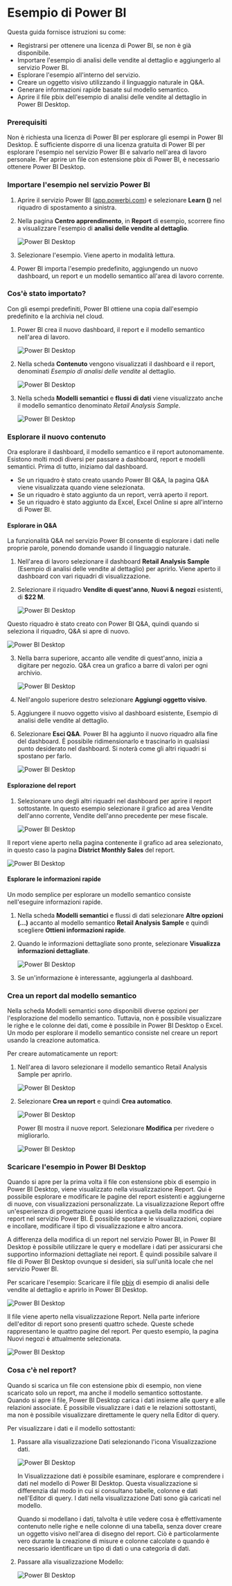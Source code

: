# Esempio di Power BI
Questa guida fornisce istruzioni su come:
- Registrarsi per ottenere una licenza di Power BI, se non è già disponibile.
- Importare l'esempio di analisi delle vendite al dettaglio e aggiungerlo al servizio Power BI.
- Esplorare l'esempio all'interno del servizio.
- Creare un oggetto visivo utilizzando il linguaggio naturale in Q&A.
- Generare informazioni rapide basate sul modello semantico.
- Aprire il file pbix dell'esempio di analisi delle vendite al dettaglio in Power BI Desktop.

### Prerequisiti
Non è richiesta una licenza di Power BI per esplorare gli esempi in Power BI Desktop. È sufficiente disporre di una licenza gratuita di Power BI per esplorare l'esempio nel servizio Power BI e salvarlo nell'area di lavoro personale. Per aprire un file con estensione pbix di Power BI, è necessario ottenere Power BI Desktop.

### Importare l'esempio nel servizio Power BI
1. Aprire il servizio Power BI ([app.powerbi.com](https://app.powerbi.com/)) e selezionare **Learn ()** nel riquadro di spostamento a sinistra.
2. Nella pagina **Centro apprendimento**, in **Report** di esempio, scorrere fino a visualizzare l'esempio di **analisi delle vendite al dettaglio**.

   ![Power BI Desktop](/img/power-platform/exc-bi/bi-73.png)

3. Selezionare l'esempio. Viene aperto in modalità lettura.
4. Power BI importa l'esempio predefinito, aggiungendo un nuovo dashboard, un report e un modello semantico all'area di lavoro corrente.

### Cos'è stato importato?
Con gli esempi predefiniti, Power BI ottiene una copia dall'esempio predefinito e la archivia nel cloud.
1. Power BI crea il nuovo dashboard, il report e il modello semantico nell'area di lavoro.
   
   ![Power BI Desktop](/img/power-platform/exc-bi/bi-74.png)

2. Nella scheda **Contenuto** vengono visualizzati il dashboard e il report, denominati *Esempio di analisi delle vendite* al dettaglio.

   ![Power BI Desktop](/img/power-platform/exc-bi/bi-75.png)

3. Nella scheda **Modelli semantici** e **flussi di dati** viene visualizzato anche il modello semantico denominato *Retail Analysis Sample*.

   ![Power BI Desktop](/img/power-platform/exc-bi/bi-76.png)

### Esplorare il nuovo contenuto
Ora esplorare il dashboard, il modello semantico e il report autonomamente. Esistono molti modi diversi per passare a dashboard, report e modelli semantici. Prima di tutto, iniziamo dal dashboard.
- Se un riquadro è stato creato usando Power BI Q&A, la pagina Q&A viene visualizzata quando viene selezionata.
- Se un riquadro è stato aggiunto da un report, verrà aperto il report.
- Se un riquadro è stato aggiunto da Excel, Excel Online si apre all'interno di Power BI.

#### Esplorare in Q&A
La funzionalità Q&A nel servizio Power BI consente di esplorare i dati nelle proprie parole, ponendo domande usando il linguaggio naturale.

1. Nell'area di lavoro selezionare il dashboard **Retail Analysis Sample** (Esempio di analisi delle vendite al dettaglio) per aprirlo.
   Viene aperto il dashboard con vari riquadri di visualizzazione.
2. Selezionare il riquadro **Vendite di quest'anno**, **Nuovi & negozi** esistenti, di **$22 M**.
   
   ![Power BI Desktop](/img/power-platform/exc-bi/bi-77.png)
   
Questo riquadro è stato creato con Power BI Q&A, quindi quando si seleziona il riquadro, Q&A si apre di nuovo.

   ![Power BI Desktop](/img/power-platform/exc-bi/bi-78.png)

3. Nella barra superiore, accanto alle vendite di quest'anno, inizia a digitare per negozio. Q&A crea un grafico a barre di valori per ogni archivio.

   ![Power BI Desktop](/img/power-platform/exc-bi/bi-79.png)

4. Nell'angolo superiore destro selezionare **Aggiungi oggetto visivo**.
5. Aggiungere il nuovo oggetto visivo al dashboard esistente, Esempio di analisi delle vendite al dettaglio.
6. Selezionare **Esci Q&A**.
   Power BI ha aggiunto il nuovo riquadro alla fine del dashboard. È possibile ridimensionarlo e trascinarlo in qualsiasi punto desiderato nel dashboard. Si noterà come gli altri riquadri si spostano per farlo.

   ![Power BI Desktop](/img/power-platform/exc-bi/bi-80.png)

#### Esplorazione del report
1. Selezionare uno degli altri riquadri nel dashboard per aprire il report sottostante. In questo esempio selezionare il grafico ad area Vendite dell'anno corrente, Vendite dell'anno precedente per mese fiscale.

   ![Power BI Desktop](/img/power-platform/exc-bi/bi-81.png)

Il report viene aperto nella pagina contenente il grafico ad area selezionato, in questo caso la pagina **District Monthly Sales** del report.

   ![Power BI Desktop](/img/power-platform/exc-bi/bi-82.png)

#### Esplorare le informazioni rapide
Un modo semplice per esplorare un modello semantico consiste nell'eseguire informazioni rapide.
1. Nella scheda **Modelli semantici** e flussi di dati selezionare **Altre opzioni (...)** accanto al modello semantico **Retail Analysis Sample** e quindi scegliere **Ottieni informazioni rapide**.
2. Quando le informazioni dettagliate sono pronte, selezionare **Visualizza informazioni dettagliate**.

   ![Power BI Desktop](/img/power-platform/exc-bi/bi-83.png)

3. Se un'informazione è interessante, aggiungerla al dashboard.

### Crea un report dal modello semantico
Nella scheda Modelli semantici sono disponibili diverse opzioni per l'esplorazione del modello semantico. Tuttavia, non è possibile visualizzare le righe e le colonne dei dati, come è possibile in Power BI Desktop o Excel. Un modo per esplorare il modello semantico consiste nel creare un report usando la creazione automatica.

Per creare automaticamente un report:
1. Nell'area di lavoro selezionare il modello semantico Retail Analysis Sample per aprirlo.

   ![Power BI Desktop](/img/power-platform/exc-bi/bi-84.png)

2. Selezionare **Crea un report** e quindi **Crea automatico**.

   ![Power BI Desktop](/img/power-platform/exc-bi/bi-85.png)

   Power BI mostra il nuove report. Selezionare **Modifica** per rivedere o migliorarlo.

   ![Power BI Desktop](/img/power-platform/exc-bi/bi-86.png)

### Scaricare l'esempio in Power BI Desktop
Quando si apre per la prima volta il file con estensione pbix di esempio in Power BI Desktop, viene visualizzato nella visualizzazione Report. Qui è possibile esplorare e modificare le pagine del report esistenti e aggiungerne di nuove, con visualizzazioni personalizzate. La visualizzazione Report offre un'esperienza di progettazione quasi identica a quella della modifica dei report nel servizio Power BI. È possibile spostare le visualizzazioni, copiare e incollare, modificare il tipo di visualizzazione e altro ancora.

A differenza della modifica di un report nel servizio Power BI, in Power BI Desktop è possibile utilizzare le query e modellare i dati per assicurarsi che supportino informazioni dettagliate nei report. È quindi possibile salvare il file di Power BI Desktop ovunque si desideri, sia sull'unità locale che nel servizio Power BI.

Per scaricare l'esempio:
Scaricare il file [pbix](https://download.microsoft.com/download/9/6/D/96DDC2FF-2568-491D-AAFA-AFDD6F763AE3/Retail%20Analysis%20Sample%20PBIX.pbix) di esempio di analisi delle vendite al dettaglio e aprirlo in Power BI Desktop.

![Power BI Desktop](/img/power-platform/exc-bi/bi-87.png)

Il file viene aperto nella visualizzazione Report. Nella parte inferiore dell'editor di report sono presenti quattro schede. Queste schede rappresentano le quattro pagine del report. Per questo esempio, la pagina Nuovi negozi è attualmente selezionata.

![Power BI Desktop](/img/power-platform/exc-bi/bi-88.png)

### Cosa c'è nel report?
Quando si scarica un file con estensione pbix di esempio, non viene scaricato solo un report, ma anche il modello semantico sottostante. Quando si apre il file, Power BI Desktop carica i dati insieme alle query e alle relazioni associate. È possibile visualizzare i dati e le relazioni sottostanti, ma non è possibile visualizzare direttamente le query nella Editor di query.

Per visualizzare i dati e il modello sottostanti:
1. Passare alla visualizzazione Dati selezionando l'icona  Visualizzazione dati.

   ![Power BI Desktop](/img/power-platform/exc-bi/bi-89.png)

   In Visualizzazione dati è possibile esaminare, esplorare e comprendere i dati nel modello di Power BI Desktop. Questa visualizzazione si differenzia dal modo in cui si consultano tabelle, colonne e dati nell'Editor di query. I dati nella visualizzazione Dati sono già caricati nel modello.

   Quando si modellano i dati, talvolta è utile vedere cosa è effettivamente contenuto nelle righe e nelle colonne di una tabella, senza dover creare un oggetto visivo nell'area di disegno del report. Ciò è particolarmente vero durante la creazione di misure e colonne calcolate o quando è necessario identificare un tipo di dati o una categoria di dati.

2. Passare alla visualizzazione Modello:

   ![Power BI Desktop](/img/power-platform/exc-bi/bi-90.png)